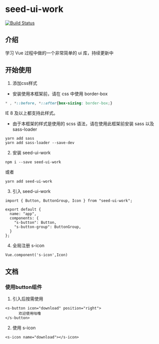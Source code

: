 # seed-ui-work
[![Build Status](https://travis-ci.org/SethLee23/seed-ui.svg?branch=master)](https://travis-ci.org/SethLee23/seed-ui)

## 介绍
学习 Vue 过程中做的一个非常简单的 ui 库，持续更新中
## 开始使用

1. 添加css样式
* 安装使用本框架前，请在 css 中使用 border-box
```css
* , *::before, *::after{box-sizing: border-box;}
```
IE 8 及以上都支持此样式。
* 由于本框架的样式是使用的 scss 语法，请在使用此框架前安装 sass 以及 sass-loader 
```
yarn add sass
yarn add sass-loader --save-dev
```
2. 安装 seed-ui-work
```
npm i --save seed-ui-work
```
或者
```
yarn add seed-ui-work
```
3. 引入 seed-ui-work
```
import { Button, ButtonGroup, Icon } from "seed-ui-work";

export default {
  name: "app",
  components: {
    "s-button": Button,
    "s-button-group": ButtonGroup,
  }
};
```
4. 全局注册 s-icon
```
Vue.component('s-icon',Icon)
``` 
## 文档
### 使用button组件
1. 引入后按需使用 <s-button> 
```
<s-button icon="download" position="right">
      欢迎使用咕噜
</s-button>
```
2. 使用 s-icon
```
<s-icon name="download"></s-icon>
```



